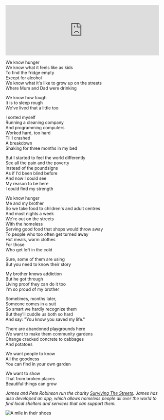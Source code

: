 <iframe width="100%" height="166" scrolling="no" frameborder="no" allow="autoplay" src="https://w.soundcloud.com/player/?url=https%3A//api.soundcloud.com/tracks/675590456&color=%23ff5500&auto_play=false&hide_related=true&show_comments=false&show_user=false&show_reposts=false&show_teaser=false"></iframe>

We know hunger<br />
We know what it feels like as kids<br />
To find the fridge empty<br />
Except for alcohol<br />
We know what it's like to grow up on the streets<br />
Where Mum and Dad were drinking

We know how tough<br />
It is to sleep rough<br />
We've lived that a little too

I sorted myself<br />
Running a cleaning company<br />
And programming computers<br />
Worked hard, too hard<br />
Til I crashed<br />
A breakdown<br />
Shaking for three months in my bed

But I started to feel the world differently<br />
See all the pain and the poverty<br />
Instead of the poundsigns<br />
As if I'd been blind before<br />
And now I could see<br />
My reason to be here<br />
I could find my strength

We know hunger<br />
Me and my brother<br />
So we take food to children's and adult centres<br />
And most nights a week<br />
We're out on the streets<br />
With the homeless<br />
Serving good food that shops would throw away<br />
To people who too often get turned away<br />
Hot meals, warm clothes<br />
For those<br />
Who get left in the cold

Sure, some of them are using<br />
But you need to know their story

My brother knows addiction<br />
But he got through<br />
Living proof they can do it too<br />
I'm so proud of my brother

Sometimes, months later,<br />
Someone comes in a suit<br />
So smart we hardly recognize them<br />
But they'll cuddle us both so hard<br />
And say: "You know you saved my life."

There are abandoned playgrounds here<br />
We want to make them community gardens<br />
Change cracked concrete to cabbages<br />
And potatoes

We want people to know<br />
All the goodness<br />
You can find in your own garden

We want to show<br />
That from broken places<br />
Beautiful things can grow

*James and Pete Robinson run the charity [Surviving The Streets](https://survivingthestreets.uk). James has also developed an app, which allows homeless people all over the world to find local shelters and services that can support them.*

<div class="text-center"><img src="/img/ordinary_extraordinary/the_hunger_brothers.jpg" class="event-image" alt="A mile in their shoes" /></div>
